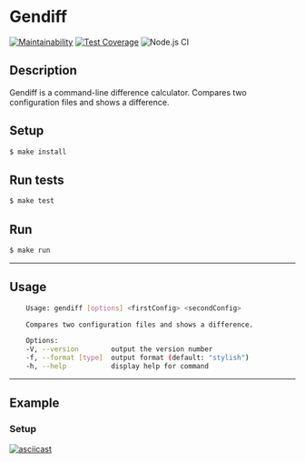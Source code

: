 # Gendiff

[![Maintainability](https://api.codeclimate.com/v1/badges/968adb4773696b6c8767/maintainability)](https://codeclimate.com/github/floydezus/frontend-project-lvl2/maintainability)  [![Test Coverage](https://api.codeclimate.com/v1/badges/968adb4773696b6c8767/test_coverage)](https://codeclimate.com/github/floydezus/frontend-project-lvl2/test_coverage) ![Node.js CI](https://github.com/floydezus/frontend-project-lvl2/workflows/Node.js%20CI/badge.svg)

## Description
Gendiff is a command-line difference calculator.
Compares two configuration files and shows a difference.

## Setup
```sh
$ make install
```
## Run tests
```sh
$ make test
```
## Run
```sh
$ make run
```
----------------------------
## Usage
```sh
    Usage: gendiff [options] <firstConfig> <secondConfig>

    Compares two configuration files and shows a difference.

    Options:
    -V, --version        output the version number
    -f, --format [type]  output format (default: "stylish")
    -h, --help           display help for command
```
-------------------------
## Example

### Setup
[![asciicast](https://asciinema.org/a/gzRi0O4I7SPeUlgDvFDy7QMea.svg)](https://asciinema.org/a/gzRi0O4I7SPeUlgDvFDy7QMea)
